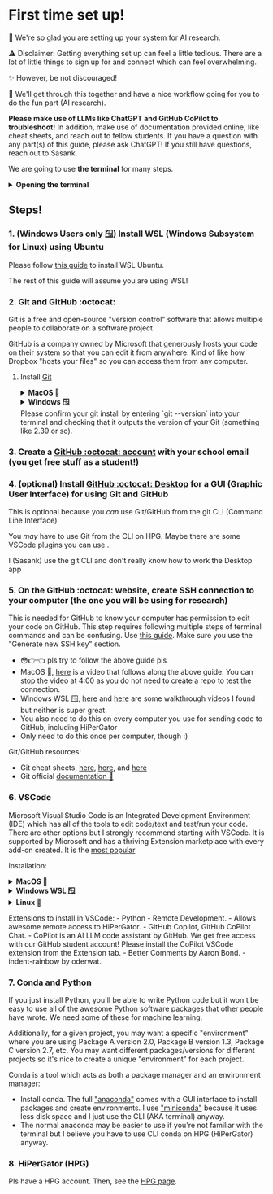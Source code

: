 # First time set up!

👋 We're so glad you are setting up your system for AI research.

⚠️ Disclaimer: Getting everything set up can feel a little tedious. There are a lot of little things to sign up for and connect which can feel overwhelming.

✨ However, be not discouraged!

🚀 We'll get through this together and have a nice workflow going for you to do the fun part (AI research).

**Please make use of LLMs like ChatGPT and GitHub CoPilot to troubleshoot!**
In addition, make use of documentation provided online, like cheat sheets, and reach out to fellow students.
If you have a question with any part(s) of this guide, please ask ChatGPT! If you still have questions, reach out to Sasank.

We are going to use **the terminal** for many steps.
<details> <summary> <b>Opening the terminal</b> </summary>
The terminal is a fully text-based interface with your computer.
    
To open it up:

- MacOS 🍎 - Hit `CMD+<Spc>` (Command key + Space bar) to open up the finder. Type "terminal" and hit enter to open it up.
- Windows 🪟 - Hit Windows key to open up the finder. Search for PowerShell and open it with administrator privileges
- Windows pt. 2 🪟🐧 - after you install WSL (See below), please use your WSL Linux terminal instead. Please reach out to ChatGPT or Sasank for clarification.
- Linux 🐧 - For Ubuntu, it's `CMD+Alt+t`.
</details>

## Steps!

### 1. (Windows Users only 🪟) Install WSL (Windows Subsystem for Linux) using Ubuntu
Please follow [this guide](https://canonical-ubuntu-wsl.readthedocs-hosted.com/en/latest/guides/install-ubuntu-wsl2/) to install WSL Ubuntu.

The rest of this guide will assume you are using WSL!

### 2. Git and GitHub :octocat:
Git is a free and open-source "version control" software that allows multiple people to collaborate on a software project

GitHub is a company owned by Microsoft that generously hosts your code on their system so that you can edit it from anywhere. Kind of like how Dropbox "hosts your files" so you can access them from any computer.

1. Install [Git](https://git-scm.com/downloads)
    <details> <summary> <b>MacOS 🍎</b> </summary>
        
    - If you do not have homebrew installed (more likely):
        submit ```xcode-select --install``` in the terminal.
        Here's a [video tutorial](https://www.youtube.com/watch?v=Mf3l8z6oxQ0)

    - If you have homewbrew installed:
        Check by submitting `brew` in the terminal.
        If it prints out the version of homebrew, you have it.
        If it vomits an error about "command not found", you do not have homebrew
        If homebrew installed, submit ```brew install git``` and hit enter when it asks for permission to do stuff.
        Here's a [video tutorial](https://www.youtube.com/watch?v=B4qsvQ5IqWk). You don't have to do the email bit at the end of this video.
    </details>

    <details> <summary> <b>Windows 🪟</b> </summary>
    I will assume you are using WSL (Windows Subsystem for Linux) with Ubuntu.
    In this case, you already have Git installed on your WSL terminal. Since you now interact with your computer using Linux commands, you can use `sudo apt install git` to update your git if you wish.
    </details>
    Please confirm your git install by entering `git --version` into your terminal and checking that it outputs the version of your Git (something like 2.39 or so).
### 3. Create a [GitHub :octocat: account](https://github.com/) **with your school email** (you get free stuff as a student!)
### 4. (optional) Install [GitHub :octocat: Desktop](https://desktop.github.com/) for a GUI (Graphic User Interface) for using Git and GitHub
This is optional because you *can* use Git/GitHub from the git CLI (Command Line Interface)

You *may* have to use Git from the CLI on HPG. Maybe there are some VSCode plugins you can use...

I (Sasank) use the git CLI and don't really know how to work the Desktop app
### 5. On the GitHub :octocat: website, create SSH connection to your computer (the one you will be using for research)
This is needed for GitHub to know your computer has permission to edit your code on GitHub.
This step requires following multiple steps of terminal commands and can be confusing.
Use [this guide](https://docs.github.com/en/authentication/connecting-to-github-with-ssh/generating-a-new-ssh-key-and-adding-it-to-the-ssh-agent). Make sure you use the "Generate new SSH key" section.

- 😳👉👈 pls try to follow the above guide pls
- MacOS 🍎, [here](https://www.youtube.com/watch?v=45YCxPnBj-w) is a video that follows along the above guide. You can stop the video at 4:00 as you do not need to create a repo to test the connection.
- Windows WSL 🪟, [here](https://www.youtube.com/watch?v=Xi_2Cu8z2d0) and [here](https://www.youtube.com/watch?v=EoLrCX1VVog) are some walkthrough videos I found but neither is super great.
- You also need to do this on every computer you use for sending code to GitHub, including HiPerGator
- Only need to do this once per computer, though :)

Git/GitHub resources:
    
- Git cheat sheets, [here](https://training.github.com/downloads/github-git-cheat-sheet.pdf), [here](https://education.github.com/git-cheat-sheet-education.pdf), and [here](https://www.atlassian.com/git/tutorials/atlassian-git-cheatsheet)
- Git official [documentation 📓](https://git-scm.com/docs)

### 6. VSCode
Microsoft Visual Studio Code is an Integrated Development Environment (IDE) which has all of the tools to edit code/text and test/run your code. There are other options but I strongly recommend starting with VSCode. It is supported by Microsoft and has a thriving Extension marketplace with every add-on created. It is the [most popular](https://survey.stackoverflow.co/2023/#section-most-popular-technologies-integrated-development-environment)

Installation:
<details> <summary> <b>MacOS 🍎</b> </summary>
Install from [the website](https://code.visualstudio.com/download)
</details>
<details> <summary> <b>Windows WSL 🪟</b> </summary>
[This](https://code.visualstudio.com/docs/remote/wsl-tutorial) seems useful for Windows WSL users
</details>
<details> <summary> <b>Linux 🐧</b> </summary>
Install from [the website](https://code.visualstudio.com/download)
</details>

Extensions to install in VSCode:
    - Python
    - Remote Development.
        - Allows awesome remote access to HiPerGator.
    - GitHub Copilot, GitHub CoPilot Chat.
        - CoPilot is an AI LLM code assistant by GitHub. We get free access with our GitHub student account! Please install the CoPilot VSCode extension from the Extension tab.
    - Better Comments by Aaron Bond.
    - indent-rainbow by oderwat.

### 7. Conda and Python
If you just install Python, you'll be able to write Python code but it won't be easy to use all of the awesome Python software packages that other people have wrote. We need some of these for machine learning.

Additionally, for a given project, you may want a specific "environment" where you are using Package A version 2.0, Package B version 1.3, Package C version 2.7, etc. You may want different packages/versions for different projects so it's nice to create a unique "environment" for each project.

Conda is a tool which acts as both a package manager and an environment manager:

- Install conda. The full ["anaconda"](https://www.anaconda.com/download#downloads) comes with a GUI interface to install packages and create environments. I use ["miniconda"](https://docs.anaconda.com/free/miniconda/) because it uses less disk space and I just use the CLI (AKA terminal) anyway.
- The normal anaconda may be easier to use if you're not familiar with the terminal but I believe you have to use CLI conda on HPG (HiPerGator) anyway.


### 8. HiPerGator (HPG)
Pls have a HPG account.
Then, see the [HPG page](hpg.md).
